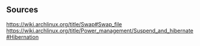 ## Sources
https://wiki.archlinux.org/title/Swap#Swap_file
https://wiki.archlinux.org/title/Power_management/Suspend_and_hibernate#Hibernation
